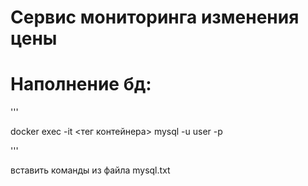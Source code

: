 # Сервис мониторинга изменения цены
# Наполнение бд:

'''

docker exec -it <тег контейнера> mysql -u user -p

'''

вставить команды из файла mysql.txt
